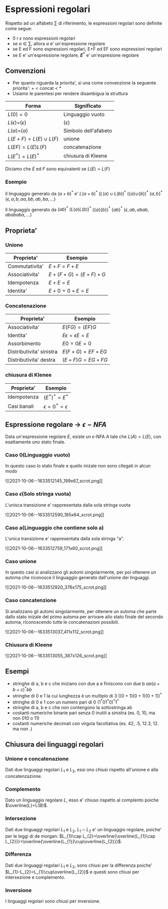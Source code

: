 # Espressioni regolari 
Rispetto ad un alfabeto $\sum$ di riferimento, le espressioni regolari sono definite come segue:
- $0$ r $\epsilon$ nono espressioni regolari 
- se $a \in \sum$, allora $a$ e' un'espressione regolare
- se E ed F sono espressioni regolari, E+F ed EF sono espressioni regolari 
- se $E$ e' un'espressione regolare, **$E^{*}$** e' un'espresione regolare

## Convenzioni
- Per quanto riguarda la priorita', si una come convenzione la seguente priorita': + < concat < *
- Usiamo le parentesi per rendere disambigua la struttura

Forma|Significato
-|-
$L(0)=0$|Linguaggio vuoto
$L(\epsilon)=${$\epsilon$}|{$\epsilon$}
$L(a)=${$a$}|Simbolo dell'afabeto
$L(E+F)=L(E)\cup L(F)$|unione
$L(EF)=L(E)L(F)$|concatenazione
$L(E^{*})=L(E)^{*}$|chiusura di Kleene

Diciamo che $E$ ed $F$ sono equivalenti se $L(E)=L(F)$

### Esempio 
Il linguaggio generato da $(a+b)^{*}$ e' 
$L(a+b)^{*}$
$(L(a)\cup L(b))^{*}$
$(${$a$}$\cup${$b$}$)^{*}$
{$a,b$}$^{*}$
{$\epsilon,a,b,aa,bb,ab,ba,...$}

Il linguaggio generato da $(ab)^{*}$
$(L(a)L(b))^{*}$
({$a$}{$b$})$^{*}$
{$ab$}$^{*}$
{$\epsilon,ab,abab,abababa,...$}

## Proprieta' 
### Unione
Proprieta'|Esempio
-|-
Commutativita'|$E+F=F+E$
Associativita'|$E+(F+G)=(E+F)+G$
Idempotenza|$E+E=E$
Identita'|$E+0=0+E=E$
### Concatenazione
Proprieta'|Esempio
-|-
Associativita'|$E(FG)=(EF)G$
Identita'|$E\epsilon=\epsilon E=E$
Assorbimento|$E0=0E=0$
Distributivita' sinistra|$E(F+G)=EF+EG$
Distributivita' destra|$(E+F)G=EG+FG$
### chiusura di Klenee
Proprieta'|Esempio
-|-
Idempotenza|$(E^{*})^{*}=E^{*}$
Casi banali|$\epsilon=0^{*}=\epsilon$

## Espressione regolare -> $\epsilon-NFA$
Data un'espressione regolare $E$, esiste un $\epsilon$-NFA $A$ tale che $L(A)=L(E)$, con esattamente uno stato finale.
### Caso 0(Linguaggio vuoto)
In questo caso lo stato finale e quello inizale non sono cllegati in alcun modo

![[2021-10-06--1633512145_199x67_scrot.png]]
### Caso $\epsilon$(Solo stringa vuota)
L'unisca transizione e' rappresentata dalla sola stringa vuota

![[2021-10-06--1633512590_185x64_scrot.png]]
### Caso a(Linguaggio che contiene solo a)
L'unica transizione e' rappresentata dalla sola stringa "a".

![[2021-10-06--1633512759_171x60_scrot.png]]
### Caso unione 
In questo casi si analizzano gli automi singolarmente, per poi ottenere un automa che riconosce il linguaggio generato dall'unione dei linguaggi.

![[2021-10-06--1633512920_376x175_scrot.png]]
### Caso concatenzione
Si analizzano gli automi singolarmente, per ottenere un automa che parte dallo stato inizale del primo automa per arrivare allo stato finale del secondo automa, riconoscendo tutte le concatenazioni possibili.

![[2021-10-06--1633513037_411x112_scrot.png]]
### Chiusura di Kleene
![[2021-10-06--1633513055_387x126_scrot.png]]

## Esempi
- stringhe di a, b e c che iniziano con due a e finiscono con due b
	$aa(a+b+c)^{*}bb$
- stringhe di 0 e 1 la cui lunghezza è un multiplo di 3
	$((0+1)(0+1)(0+1))^{*}$
- stringhe di 0 e 1 con un numero pari di 0
	$(1^{*}01^{*}0)^{*}1^{*}$
- stringhe di a, b e c che non contengono la sottostringa ab
- costanti numeriche binarie pari senza 0 inutili a sinistra (es. 0, 10, ma non 010 o 11)
- costanti numeriche decimali con virgola facoltativa (es. 42, .5, 12.3, 12. ma non .)
## Chiusura dei linguaggi regolari
### Unione e concatenazione
Dati due linguaggi regolari $L_{1}$ e $L_{2}$, essi ono chiusi rispetto all'unione e alla concatenzazione.

### Complemento
Dato un linguaggio regolare $L$, esso e' chiuso rispetto al complento poiche $\overline{L}=L(B)$.
### Intersezione
Dati due linguaggi regolari $L_{1}$ e $L_{2}$, $L_{1}\cap L_{2}$ e' un linguaggio regolare, poiche' per le leggi di de morgan: $L_{1}\cap L_{2}=\overline{\overline{L_{1}\cap L_{2}}}=\overline{\overline{L_{1}}\cup\overline{L_{2}}}$.
### Differenza
Dati due linguaggi regolari $L_{1}$ e $L_{2}$,  sono chiusi per la differenza poiche' $L_{1}-L_{2}=L_{1}\cup\overline{L_{2}}$ e questi sono chiusi per intersezione e complemento.
### Inversione
I linguaggi regolari sono chiusi per inversione.
